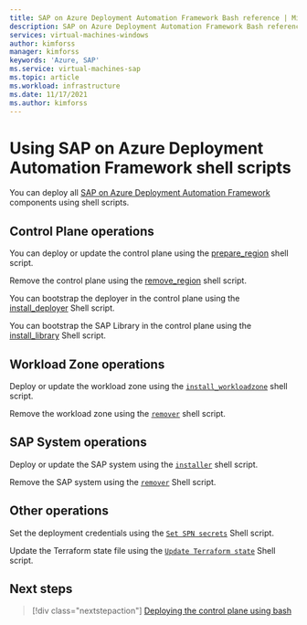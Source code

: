 ```yaml
---
title: SAP on Azure Deployment Automation Framework Bash reference | Microsoft Docs
description: SAP on Azure Deployment Automation Framework Bash reference
services: virtual-machines-windows
author: kimforss
manager: kimforss
keywords: 'Azure, SAP'
ms.service: virtual-machines-sap
ms.topic: article
ms.workload: infrastructure
ms.date: 11/17/2021
ms.author: kimforss
---
```


# Using SAP on Azure Deployment Automation Framework shell scripts

You can deploy all [SAP on Azure Deployment Automation Framework](automation-deployment-framework.md) components using shell scripts.

## Control Plane operations

You can deploy or update the control plane using the [prepare_region](bash/automation-prepare-region.md) shell script.

Remove the control plane using the [remove_region](bash/automation-remove-region.md) shell script.

You can bootstrap the deployer in the control plane using the [install_deployer](bash/automation-install_deployer.md) Shell script.

You can bootstrap the SAP Library in the control plane using the [install_library](bash/automation-install_library.md) Shell script.

## Workload Zone operations

Deploy or update the workload zone using the [`install_workloadzone`](bash/automation-install_workloadzone.md) shell script.

Remove the workload zone using the [`remover`](bash/automation-remover.md) shell script.


## SAP System operations

Deploy or update the SAP system using the [`installer`](bash/automation-installer.md) shell script.

Remove the SAP system using the [`remover`](bash/automation-remover.md)  Shell script.


## Other operations

Set the deployment credentials using the
[`Set SPN secrets`](bash/automation-set-secrets.md) Shell script.

Update the Terraform state file using the
[`Update Terraform state`](bash/automation-advanced_state_management.md) Shell script.

## Next steps

> [!div class="nextstepaction"]
> [Deploying the control plane using bash](bash/automation-prepare-region.md)
